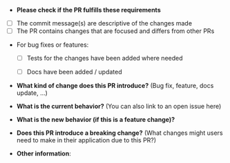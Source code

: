 <!-- Source: https://github.com/stevemao/github-issue-templates/tree/master/conversational -->

* **Please check if the PR fulfills these requirements**
- [ ] The commit message(s) are descriptive of the changes made
- [ ] The PR contains changes that are focused and differs from other PRs
- For bug fixes or features:
  - [ ] Tests for the changes have been added where needed
  - [ ] Docs have been added / updated


* **What kind of change does this PR introduce?** (Bug fix, feature, docs update, ...)


<!-- If this is a simple doc change, remove the following lines -->


* **What is the current behavior?** (You can also link to an open issue here)



* **What is the new behavior (if this is a feature change)?**



* **Does this PR introduce a breaking change?** (What changes might users need to make in their application due to this PR?)



* **Other information**:



